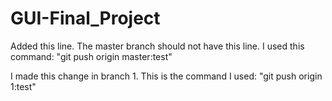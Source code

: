 # GUI-Final_Project

Added this line. The master branch should not have this line.
I used this command: "git push origin master:test"


I made this change in branch 1. This is the command I used: "git push origin 1:test"

